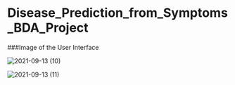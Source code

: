 # Disease_Prediction_from_Symptoms_BDA_Project

###Image of the User Interface 

![2021-09-13 (10)](https://user-images.githubusercontent.com/68422562/133134675-d956aa30-e59e-44f9-8054-e1c743835071.png)

![2021-09-13 (11)](https://user-images.githubusercontent.com/68422562/133134893-e522f818-f0d1-40e1-b741-c1d53d66ce37.png)

